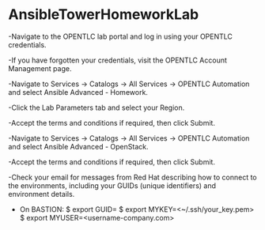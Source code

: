 # AnsibleTowerHomeworkLab

-Navigate to the OPENTLC lab portal and log in using your OPENTLC credentials.

-If you have forgotten your credentials, visit the OPENTLC Account Management page.

-Navigate to Services → Catalogs → All Services → OPENTLC Automation and select Ansible Advanced - Homework.

-Click the Lab Parameters tab and select your Region.

-Accept the terms and conditions if required, then click Submit.

-Navigate to Services → Catalogs → All Services → OPENTLC Automation and select Ansible Advanced - OpenStack.

-Accept the terms and conditions if required, then click Submit.

-Check your email for messages from Red Hat describing how to connect to the environments, including your GUIDs (unique identifiers) and environment details.

- On BASTION:
$ export GUID=<GUID from email>
$ export MYKEY=<~/.ssh/your_key.pem>
$ export MYUSER=<username-company.com>
